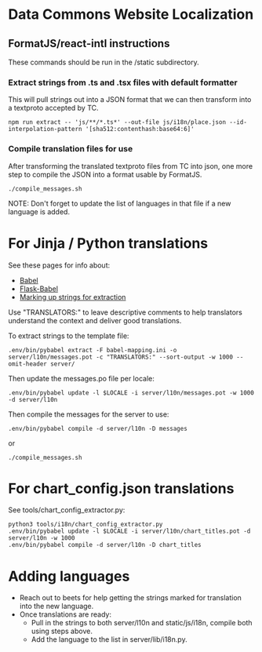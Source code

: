 # Data Commons Website Localization

## FormatJS/react-intl instructions

These commands should be run in the /static subdirectory.

### Extract strings from .ts and .tsx files with default formatter

This will pull strings out into a JSON format that we can then
transform into a textproto accepted by TC.

```
npm run extract -- 'js/**/*.ts*' --out-file js/i18n/place.json --id-interpolation-pattern '[sha512:contenthash:base64:6]'
```

### Compile translation files for use

After transforming the translated textproto files from TC into json,
one more step to compile the JSON into a format usable by FormatJS.

```
./compile_messages.sh
```

NOTE: Don't forget to update the list of languages in that file if a new language is added.

# For Jinja / Python translations

See these pages for info about:

- [Babel](https://readthedocs.org/projects/python-babel/downloads/pdf/stable/)
- [Flask-Babel](https://flask-user.readthedocs.io/en/v0.6/internationalization.html)
- [Marking up strings for extraction](https://docs.ckan.org/en/2.9/contributing/string-i18n.html)

Use "TRANSLATORS:" to leave descriptive comments to help translators understand the context and deliver good translations.

To extract strings to the template file:
```
.env/bin/pybabel extract -F babel-mapping.ini -o server/l10n/messages.pot -c "TRANSLATORS:" --sort-output -w 1000 --omit-header server/
```

Then update the messages.po file per locale:
```
.env/bin/pybabel update -l $LOCALE -i server/l10n/messages.pot -w 1000 -d server/l10n
```

Then compile the messages for the server to use:
```
.env/bin/pybabel compile -d server/l10n -D messages
```
or
```
./compile_messages.sh
```

# For chart_config.json translations

See tools/chart_config_extractor.py:

```
python3 tools/i18n/chart_config_extractor.py
.env/bin/pybabel update -l $LOCALE -i server/l10n/chart_titles.pot -d server/l10n -w 1000
.env/bin/pybabel compile -d server/l10n -D chart_titles
```

# Adding languages

- Reach out to beets for help getting the strings marked for translation into the new language.
- Once translations are ready:
  - Pull in the strings to both server/l10n and static/js/i18n, compile both using steps above.
  - Add the language to the list in server/lib/i18n.py.